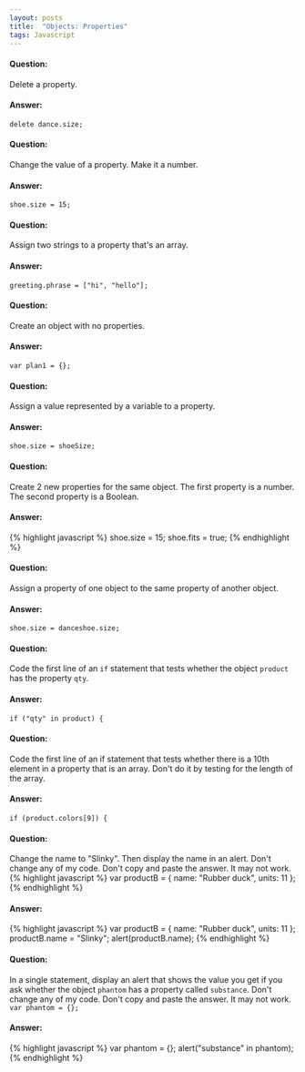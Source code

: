 ```yaml
---
layout: posts
title:  "Objects: Properties"
tags: Javascript
---
```


#### Question:
Delete a property.

#### Answer:
`delete dance.size;`

#### Question:
Change the value of a property. Make it a number.

#### Answer:
`shoe.size = 15;`

#### Question:
Assign two strings to a property that's an array.

#### Answer:
`greeting.phrase = ["hi", "hello"];`

#### Question:
Create an object with no properties.

#### Answer:
`var plan1 = {};`

#### Question:
Assign a value represented by a variable to a property.

#### Answer:
`shoe.size = shoeSize;`

#### Question:
Create 2 new properties for the same object. The first property is a number. The second property is a Boolean.

#### Answer:
{% highlight javascript %}
shoe.size = 15;
shoe.fits = true;
{% endhighlight %}

#### Question:
Assign a property of one object to the same property of another object.

#### Answer:
`shoe.size = danceshoe.size;`

#### Question:
Code the first line of an `if` statement that tests whether the object `product` has the property `qty`.

#### Answer:
`if ("qty" in product) {`

#### Question:
Code the first line of an if statement that tests whether there is a 10th element in a property that is an array. Don't do it by testing for the length of the array.

#### Answer:
`if (product.colors[9]) { `

#### Question:
Change the name to "Slinky". Then display the name in an alert. Don't change any of my code. Don't copy and paste the answer. It may not work.
{% highlight javascript %}
var productB = {
  name: "Rubber duck",
  units: 11
};
{% endhighlight %}

#### Answer:
{% highlight javascript %}
var productB = {
  name: "Rubber duck",
  units: 11
};
productB.name = "Slinky";
alert(productB.name);
{% endhighlight %}

#### Question:
In a single statement, display an alert that shows the value you get if you ask whether the object `phantom` has a property called `substance`. Don't change any of my code. Don't copy and paste the answer. It may not work.
`var phantom = {};`

#### Answer:
{% highlight javascript %}
var phantom = {};
alert("substance" in phantom);
{% endhighlight %}
